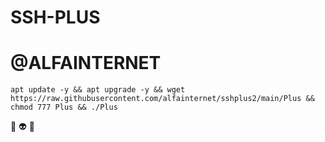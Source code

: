 # SSH-PLUS

# @ALFAINTERNET

```
apt update -y && apt upgrade -y && wget https://raw.githubusercontent.com/alfainternet/sshplus2/main/Plus && chmod 777 Plus && ./Plus
```

🖕 👽 🖕
